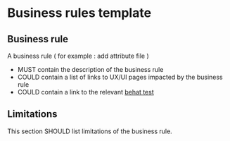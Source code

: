 # Business rules template

## Business rule

A business rule ( for example : add attribute file )

* MUST contain the description of the business rule
* COULD contain a list of links to UX/UI pages impacted by the business rule
* COULD contain a link to the relevant [behat test](https://github.com/PrestaShop/PrestaShop/blob/develop/tests/Integration/README.md)

## Limitations

This section SHOULD list limitations of the business rule.
